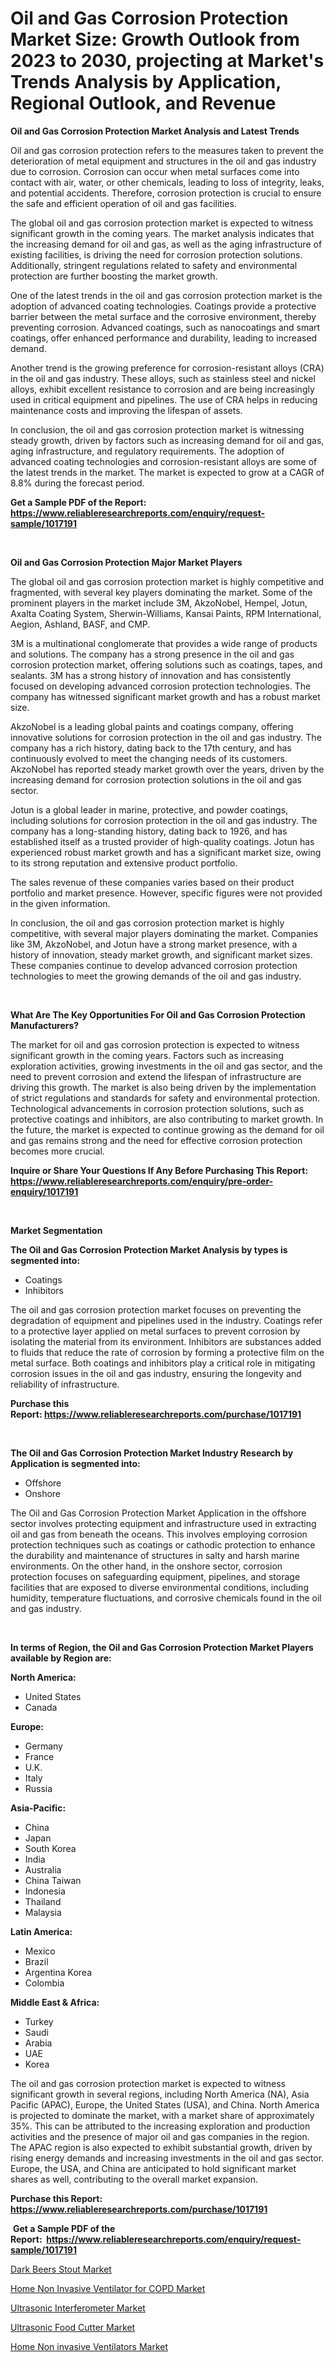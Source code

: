 <p><h1>Oil and Gas Corrosion Protection Market Size: Growth Outlook from 2023 to 2030, projecting at Market's Trends Analysis by Application, Regional Outlook, and Revenue</h1></p><p><strong>Oil and Gas Corrosion Protection Market Analysis and Latest Trends</strong></p>
<p><p>Oil and gas corrosion protection refers to the measures taken to prevent the deterioration of metal equipment and structures in the oil and gas industry due to corrosion. Corrosion can occur when metal surfaces come into contact with air, water, or other chemicals, leading to loss of integrity, leaks, and potential accidents. Therefore, corrosion protection is crucial to ensure the safe and efficient operation of oil and gas facilities.</p><p>The global oil and gas corrosion protection market is expected to witness significant growth in the coming years. The market analysis indicates that the increasing demand for oil and gas, as well as the aging infrastructure of existing facilities, is driving the need for corrosion protection solutions. Additionally, stringent regulations related to safety and environmental protection are further boosting the market growth.</p><p>One of the latest trends in the oil and gas corrosion protection market is the adoption of advanced coating technologies. Coatings provide a protective barrier between the metal surface and the corrosive environment, thereby preventing corrosion. Advanced coatings, such as nanocoatings and smart coatings, offer enhanced performance and durability, leading to increased demand.</p><p>Another trend is the growing preference for corrosion-resistant alloys (CRA) in the oil and gas industry. These alloys, such as stainless steel and nickel alloys, exhibit excellent resistance to corrosion and are being increasingly used in critical equipment and pipelines. The use of CRA helps in reducing maintenance costs and improving the lifespan of assets.</p><p>In conclusion, the oil and gas corrosion protection market is witnessing steady growth, driven by factors such as increasing demand for oil and gas, aging infrastructure, and regulatory requirements. The adoption of advanced coating technologies and corrosion-resistant alloys are some of the latest trends in the market. The market is expected to grow at a CAGR of 8.8% during the forecast period.</p></p>
<p><strong>Get a Sample PDF of the Report:&nbsp; <a href="https://www.reliableresearchreports.com/enquiry/request-sample/1017191">https://www.reliableresearchreports.com/enquiry/request-sample/1017191</a></strong></p>
<p>&nbsp;</p>
<p><strong>Oil and Gas Corrosion Protection Major Market Players</strong></p>
<p><p>The global oil and gas corrosion protection market is highly competitive and fragmented, with several key players dominating the market. Some of the prominent players in the market include 3M, AkzoNobel, Hempel, Jotun, Axalta Coating System, Sherwin-Williams, Kansai Paints, RPM International, Aegion, Ashland, BASF, and CMP.</p><p>3M is a multinational conglomerate that provides a wide range of products and solutions. The company has a strong presence in the oil and gas corrosion protection market, offering solutions such as coatings, tapes, and sealants. 3M has a strong history of innovation and has consistently focused on developing advanced corrosion protection technologies. The company has witnessed significant market growth and has a robust market size.</p><p>AkzoNobel is a leading global paints and coatings company, offering innovative solutions for corrosion protection in the oil and gas industry. The company has a rich history, dating back to the 17th century, and has continuously evolved to meet the changing needs of its customers. AkzoNobel has reported steady market growth over the years, driven by the increasing demand for corrosion protection solutions in the oil and gas sector.</p><p>Jotun is a global leader in marine, protective, and powder coatings, including solutions for corrosion protection in the oil and gas industry. The company has a long-standing history, dating back to 1926, and has established itself as a trusted provider of high-quality coatings. Jotun has experienced robust market growth and has a significant market size, owing to its strong reputation and extensive product portfolio.</p><p>The sales revenue of these companies varies based on their product portfolio and market presence. However, specific figures were not provided in the given information.</p><p>In conclusion, the oil and gas corrosion protection market is highly competitive, with several major players dominating the market. Companies like 3M, AkzoNobel, and Jotun have a strong market presence, with a history of innovation, steady market growth, and significant market sizes. These companies continue to develop advanced corrosion protection technologies to meet the growing demands of the oil and gas industry.</p></p>
<p>&nbsp;</p>
<p><strong>What Are The Key Opportunities For Oil and Gas Corrosion Protection Manufacturers?</strong></p>
<p><p>The market for oil and gas corrosion protection is expected to witness significant growth in the coming years. Factors such as increasing exploration activities, growing investments in the oil and gas sector, and the need to prevent corrosion and extend the lifespan of infrastructure are driving this growth. The market is also being driven by the implementation of strict regulations and standards for safety and environmental protection. Technological advancements in corrosion protection solutions, such as protective coatings and inhibitors, are also contributing to market growth. In the future, the market is expected to continue growing as the demand for oil and gas remains strong and the need for effective corrosion protection becomes more crucial.</p></p>
<p><strong>Inquire or Share Your Questions If Any Before Purchasing This Report: <a href="https://www.reliableresearchreports.com/enquiry/pre-order-enquiry/1017191">https://www.reliableresearchreports.com/enquiry/pre-order-enquiry/1017191</a></strong></p>
<p>&nbsp;</p>
<p><strong>Market Segmentation</strong></p>
<p><strong>The Oil and Gas Corrosion Protection Market Analysis by types is segmented into:</strong></p>
<p><ul><li>Coatings</li><li>Inhibitors</li></ul></p>
<p><p>The oil and gas corrosion protection market focuses on preventing the degradation of equipment and pipelines used in the industry. Coatings refer to a protective layer applied on metal surfaces to prevent corrosion by isolating the material from its environment. Inhibitors are substances added to fluids that reduce the rate of corrosion by forming a protective film on the metal surface. Both coatings and inhibitors play a critical role in mitigating corrosion issues in the oil and gas industry, ensuring the longevity and reliability of infrastructure.</p></p>
<p><strong>Purchase this Report:&nbsp;<a href="https://www.reliableresearchreports.com/purchase/1017191">https://www.reliableresearchreports.com/purchase/1017191</a></strong></p>
<p>&nbsp;</p>
<p><strong>The Oil and Gas Corrosion Protection Market Industry Research by Application is segmented into:</strong></p>
<p><ul><li>Offshore</li><li>Onshore</li></ul></p>
<p><p>The Oil and Gas Corrosion Protection Market Application in the offshore sector involves protecting equipment and infrastructure used in extracting oil and gas from beneath the oceans. This involves employing corrosion protection techniques such as coatings or cathodic protection to enhance the durability and maintenance of structures in salty and harsh marine environments. On the other hand, in the onshore sector, corrosion protection focuses on safeguarding equipment, pipelines, and storage facilities that are exposed to diverse environmental conditions, including humidity, temperature fluctuations, and corrosive chemicals found in the oil and gas industry.</p></p>
<p>&nbsp;</p>
<p><strong>In terms of Region, the Oil and Gas Corrosion Protection Market Players available by Region are:</strong></p>
<p>
    <p> <strong> North America: </strong>
        <ul>
            <li>United States</li>
            <li>Canada</li>
        </ul>
        </p> 
    <p> <strong> Europe: </strong>
        <ul>
            <li>Germany</li>
            <li>France</li>
            <li>U.K.</li>
            <li>Italy</li>
            <li>Russia</li>
        </ul>
        </p> 
    <p> <strong> Asia-Pacific: </strong>
        <ul>
            <li>China</li>
            <li>Japan</li>
            <li>South Korea</li>
            <li>India</li>
            <li>Australia</li>
            <li>China Taiwan</li>
            <li>Indonesia</li>
            <li>Thailand</li>
            <li>Malaysia</li>
        </ul>
        </p> 
    <p> <strong> Latin America: </strong>
        <ul>
            <li>Mexico</li>
            <li>Brazil</li>
            <li>Argentina Korea</li>
            <li>Colombia</li>
        </ul>
        </p> 
    <p> <strong> Middle East & Africa: </strong>
        <ul>
            <li>Turkey</li>
            <li>Saudi</li>
            <li>Arabia</li>
            <li>UAE</li>
            <li>Korea</li>
        </ul>
    </p>
    </p>
<p><p>The oil and gas corrosion protection market is expected to witness significant growth in several regions, including North America (NA), Asia Pacific (APAC), Europe, the United States (USA), and China. North America is projected to dominate the market, with a market share of approximately 35%. This can be attributed to the increasing exploration and production activities and the presence of major oil and gas companies in the region. The APAC region is also expected to exhibit substantial growth, driven by rising energy demands and increasing investments in the oil and gas sector. Europe, the USA, and China are anticipated to hold significant market shares as well, contributing to the overall market expansion.</p></p>
<p><strong>Purchase this Report: <a href="https://www.reliableresearchreports.com/purchase/1017191">https://www.reliableresearchreports.com/purchase/1017191</a></strong></p>
<p>&nbsp;<strong>Get a Sample PDF of the Report:&nbsp;&nbsp;<a href="https://www.reliableresearchreports.com/enquiry/request-sample/1017191">https://www.reliableresearchreports.com/enquiry/request-sample/1017191</a></strong></p>
<p><strong></strong></p>
<p><p><a href="https://www.linkedin.com/pulse/dark-beers-stout-market-research-report-unlocks-analysis-vjjme/">Dark Beers Stout Market</a></p><p><a href="https://www.linkedin.com/pulse/home-non-invasive-ventilator-copd-market-insights-players-ruxne/">Home Non Invasive Ventilator for COPD Market</a></p><p><a href="https://medium.com/@adiroy75486/ultrasonic-interferometer-market-share-evolution-and-market-growth-trends-2023-2030-37d9db994c6b">Ultrasonic Interferometer Market</a></p><p><a href="https://medium.com/@abdulkazi7580/analyzing-ultrasonic-food-cutter-market-global-industry-perspective-and-forecast-2023-to-2030-5fdeb80cbff6">Ultrasonic Food Cutter Market</a></p><p><a href="https://www.linkedin.com/pulse/home-non-invasive-ventilators-market-insights-players-forecast-ttk5e/">Home Non invasive Ventilators Market</a></p></p>